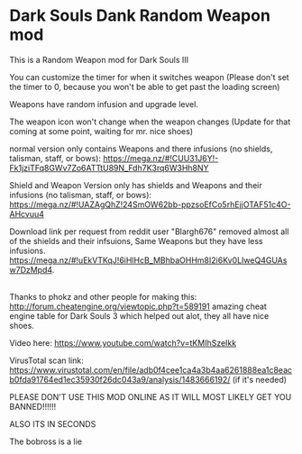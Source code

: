 # Dark Souls Dank Random Weapon mod
This is a Random Weapon mod for Dark Souls III<br />

You can customize the timer for when it switches weapon (Please don't set the timer to 0, because you won't be able to get past the loading screen)<br />


Weapons have random infusion and upgrade level.<br />

The weapon icon won't change when the weapon changes (Update for that coming at some point, waiting for mr. nice shoes)<br />

normal version only contains Weapons and there infusions (no shields, talisman, staff, or bows): https://mega.nz/#!CUU31J6Y!-Fk1jziTFq8GWv7Zo6ATTtU89N_Fdh7K3rq6W3Hh8NY<br />


Shield and Weapon Version only has shields and Weapons and their infusions (no talisman, staff, or bows): https://mega.nz/#!UAZAgQhZ!24SmOW62bb-ppzsoEfCo5rhEjjOTAF51c4O-AHcvuu4<br />

Download link per request from reddit user "Blargh676" removed almost all of the shields and their infsuions, Same Weapons but they have less infusions. https://mega.nz/#!uEkVTKqJ!6iHlHcB_MBhbaOHHm8I2i6Kv0LIweQ4GUAsw7DzMpd4. <br />

<br />Thanks to phokz and other people for making this: http://forum.cheatengine.org/viewtopic.php?t=589191 amazing cheat engine table for Dark Souls 3 which helped out alot, they all have nice shoes. <br />

Video here: https://www.youtube.com/watch?v=tKMIhSzeIkk <br />

VirusTotal scan link: https://www.virustotal.com/en/file/adb0f4cee1ca4a3b4aa6261888ea1c8eacb0fda91764ed1ec35930f26dc043a9/analysis/1483666192/  (if it's needed) <br />

PLEASE DON'T USE THIS MOD ONLINE AS IT WILL MOST LIKELY  GET YOU BANNED!!!!!!

ALSO ITS IN SECONDS

The bobross is a lie
